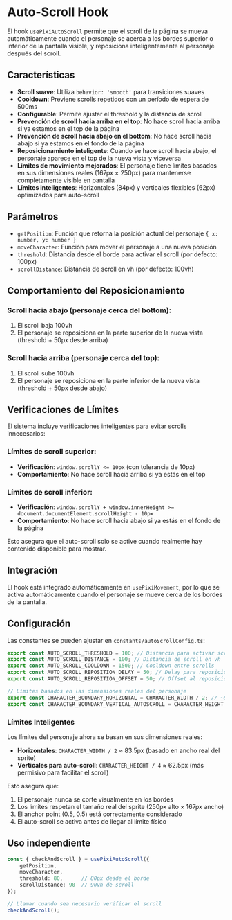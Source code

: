 # Auto-Scroll Hook

El hook `usePixiAutoScroll` permite que el scroll de la página se mueva automáticamente cuando el personaje se acerca a los bordes superior o inferior de la pantalla visible, y reposiciona inteligentemente al personaje después del scroll.

## Características

- **Scroll suave**: Utiliza `behavior: 'smooth'` para transiciones suaves
- **Cooldown**: Previene scrolls repetidos con un período de espera de 500ms
- **Configurable**: Permite ajustar el threshold y la distancia de scroll
- **Prevención de scroll hacia arriba en el top**: No hace scroll hacia arriba si ya estamos en el top de la página
- **Prevención de scroll hacia abajo en el bottom**: No hace scroll hacia abajo si ya estamos en el fondo de la página
- **Reposicionamiento inteligente**: Cuando se hace scroll hacia abajo, el personaje aparece en el top de la nueva vista y viceversa
- **Límites de movimiento mejorados**: El personaje tiene límites basados en sus dimensiones reales (167px × 250px) para mantenerse completamente visible en pantalla
- **Límites inteligentes**: Horizontales (84px) y verticales flexibles (62px) optimizados para auto-scroll

## Parámetros

- `getPosition`: Función que retorna la posición actual del personaje `{ x: number, y: number }`
- `moveCharacter`: Función para mover el personaje a una nueva posición
- `threshold`: Distancia desde el borde para activar el scroll (por defecto: 100px)
- `scrollDistance`: Distancia de scroll en vh (por defecto: 100vh)

## Comportamiento del Reposicionamiento

### Scroll hacia abajo (personaje cerca del bottom):
1. El scroll baja 100vh
2. El personaje se reposiciona en la parte superior de la nueva vista (threshold + 50px desde arriba)

### Scroll hacia arriba (personaje cerca del top):
1. El scroll sube 100vh
2. El personaje se reposiciona en la parte inferior de la nueva vista (threshold + 50px desde abajo)

## Verificaciones de Límites

El sistema incluye verificaciones inteligentes para evitar scrolls innecesarios:

### Límites de scroll superior:
- **Verificación**: `window.scrollY <= 10px` (con tolerancia de 10px)
- **Comportamiento**: No hace scroll hacia arriba si ya estás en el top

### Límites de scroll inferior:
- **Verificación**: `window.scrollY + window.innerHeight >= document.documentElement.scrollHeight - 10px`
- **Comportamiento**: No hace scroll hacia abajo si ya estás en el fondo de la página

Esto asegura que el auto-scroll solo se active cuando realmente hay contenido disponible para mostrar.

## Integración

El hook está integrado automáticamente en `usePixiMovement`, por lo que se activa automáticamente cuando el personaje se mueve cerca de los bordes de la pantalla.

## Configuración

Las constantes se pueden ajustar en `constants/autoScrollConfig.ts`:

```typescript
export const AUTO_SCROLL_THRESHOLD = 100; // Distancia para activar scroll
export const AUTO_SCROLL_DISTANCE = 100; // Distancia de scroll en vh
export const AUTO_SCROLL_COOLDOWN = 1500; // Cooldown entre scrolls
export const AUTO_SCROLL_REPOSITION_DELAY = 50; // Delay para reposicionar
export const AUTO_SCROLL_REPOSITION_OFFSET = 50; // Offset al reposicionar

// Límites basados en las dimensiones reales del personaje
export const CHARACTER_BOUNDARY_HORIZONTAL = CHARACTER_WIDTH / 2; // ~83.5px
export const CHARACTER_BOUNDARY_VERTICAL_AUTOSCROLL = CHARACTER_HEIGHT / 4; // ~62.5px
```

### Límites Inteligentes

Los límites del personaje ahora se basan en sus dimensiones reales:

- **Horizontales**: `CHARACTER_WIDTH / 2` ≈ 83.5px (basado en ancho real del sprite)
- **Verticales para auto-scroll**: `CHARACTER_HEIGHT / 4` ≈ 62.5px (más permisivo para facilitar el scroll)

Esto asegura que:
1. El personaje nunca se corte visualmente en los bordes
2. Los límites respetan el tamaño real del sprite (250px alto × 167px ancho)
3. El anchor point (0.5, 0.5) está correctamente considerado
4. El auto-scroll se activa antes de llegar al límite físico

## Uso independiente

```typescript
const { checkAndScroll } = usePixiAutoScroll({ 
    getPosition,
    moveCharacter,
    threshold: 80,      // 80px desde el borde
    scrollDistance: 90  // 90vh de scroll
});

// Llamar cuando sea necesario verificar el scroll
checkAndScroll();
```
